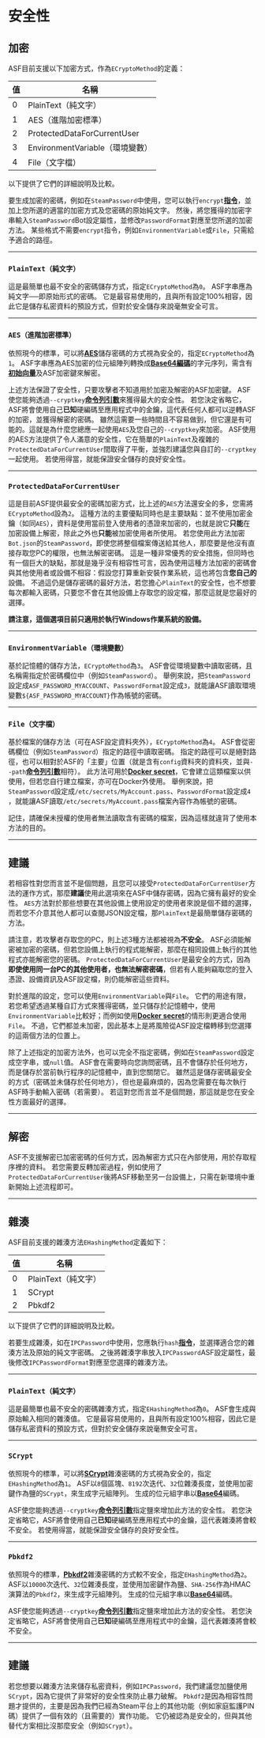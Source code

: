 # 安全性

## 加密

ASF目前支援以下加密方式，作為&#8203;`ECryptoMethod`&#8203;的定義：

| 值 | 名稱                          |
| - | --------------------------- |
| 0 | PlainText（純文字）              |
| 1 | AES（進階加密標準）                 |
| 2 | ProtectedDataForCurrentUser |
| 3 | EnvironmentVariable（環境變數）   |
| 4 | File（文字檔）                   |

以下提供了它們的詳細說明及比較。

要生成加密的密碼，例如在&#8203;`SteamPassword`&#8203;中使用，您可以執行&#8203;`encrypt`&#8203;**[指令](https://github.com/JustArchiNET/ArchiSteamFarm/wiki/Commands-zh-TW)**&#8203;，並加上您所選的適當的加密方式及您密碼的原始純文字。 然後，將您獲得的加密字串輸入&#8203;`SteamPassword`&#8203;Bot設定屬性，並修改&#8203;`PasswordFormat`&#8203;對應至您所選的加密方法。 某些格式不需要&#8203;`encrypt`指令，例如&#8203;`EnvironmentVariable`&#8203;或&#8203;`File`&#8203;，只需給予適合的路徑。

---

### `PlainText（純文字）`

這是最簡單也最不安全的密碼儲存方式，指定&#8203;`ECryptoMethod`&#8203;為&#8203;`0`&#8203;。 ASF字串應為純文字──即原始形式的密碼。 它是最容易使用的，且與所有設定100%相容，因此它是儲存私密資料的預設方式，但對於安全儲存來說毫無安全可言。

---

### `AES（進階加密標準）`

依照現今的標準，可以將&#8203;**[AES](https://zh.wikipedia.org/zh-tw/高级加密标准)**&#8203;儲存密碼的方式視為安全的，指定&#8203;`ECryptoMethod`&#8203;為&#8203;`1`&#8203;。 ASF字串應為AES加密的位元組陣列轉換成&#8203;**[Base64編碼](https://zh.wikipedia.org/zh-tw/Base64)**&#8203;的字元序列，需含有&#8203;**[初始向量](https://zh.wikipedia.org/zh-tw/初始向量)**&#8203;及ASF加密鍵來解密。

上述方法保證了安全性，只要攻擊者不知道用於加密及解密的ASF加密鍵。 ASF使您能夠透過&#8203;`--cryptkey`&#8203;**[命令列引數](https://github.com/JustArchiNET/ArchiSteamFarm/wiki/Command-Line-Arguments-zh-TW)**&#8203;來獲得最大的安全性。 若您決定省略它，ASF將會使用自己&#8203;**已知**&#8203;硬編碼至應用程式中的金鑰，這代表任何人都可以逆轉ASF的加密，並獲得解密的密碼。 雖然這需要一些時間且不容易做到，但它還是有可能的。這就是為什麼您總應一起使用&#8203;`AES`&#8203;及您自己的&#8203;`--cryptkey`&#8203;來加密。 ASF使用的AES方法提供了令人滿意的安全性，它在簡單的&#8203;`PlainText`&#8203;及複雜的&#8203;`ProtectedDataForCurrentUser`&#8203;間取得了平衡，並強烈建議您與自訂的&#8203;`--cryptkey`&#8203;一起使用。 若使用得當，就能保證安全儲存的良好安全性。

---

### `ProtectedDataForCurrentUser`

這是目前ASF提供最安全的密碼加密方式，比上述的&#8203;`AES`&#8203;方法還安全的多，您需將&#8203;`ECryptoMethod`&#8203;設為&#8203;`2`&#8203;。 這種方法的主要優點同時也是主要缺點：並不使用加密金鑰（如同&#8203;`AES`&#8203;），資料是使用當前登入使用者的憑證來加密的，也就是說它&#8203;**只能**&#8203;在加密設備上解密，除此之外也&#8203;**只能**&#8203;被加密使用者所使用。 若您使用此方法加密&#8203;`Bot.json`&#8203;的&#8203;`SteamPassword`&#8203;，即使您將整個檔案傳送給其他人，那麼要是他沒有直接存取您PC的權限，也無法解密密碼。 這是一種非常優秀的安全措施，但同時也有一個巨大的缺點，那就是幾乎沒有相容性可言，因為使用這種方法加密的密碼會與其他使用者或設備不相容：假設您打算重新安裝作業系統，這也將包含&#8203;**您自己的**&#8203;設備。 不過這仍是儲存密碼的最好方法，若您擔心&#8203;`PlainText`&#8203;的安全性，也不想要每次都輸入密碼，只要您不會在其他設備上存取您的設定檔，那麼這就是您最好的選擇。

**請注意，這個選項目前只適用於執行Windows作業系統的設備。**

---

### `EnvironmentVariable（環境變數）`

基於記憶體的儲存方法，&#8203;`ECryptoMethod`&#8203;為&#8203;`3`&#8203;。 ASF會從環境變數中讀取密碼，且名稱需指定於密碼欄位中（例如&#8203;`SteamPassword`&#8203;）。 舉例來說，把&#8203;`SteamPassword`&#8203;設定成&#8203;`ASF_PASSWORD_MYACCOUNT`&#8203;、&#8203;`PasswordFormat`&#8203;設定成&#8203;`3`&#8203;，就能讓ASF讀取環境變數&#8203;`${ASF_PASSWORD_MYACCOUNT}`&#8203;作為帳號的密碼。

---

### `File（文字檔）`

基於檔案的儲存方法（可在ASF設定資料夾外），&#8203;`ECryptoMethod`&#8203;為&#8203;`4`&#8203;。 ASF會從密碼欄位（例如&#8203;`SteamPassword`&#8203;）指定的路徑中讀取密碼。 指定的路徑可以是絕對路徑，也可以相對於ASF的「主要」位置（就是含有&#8203;`config`資料夾的資料夾，並與&#8203;`--path`&#8203;**[命令列引數](https://github.com/JustArchiNET/ArchiSteamFarm/wiki/Command-line-arguments-zh-TW#引數)**&#8203;相符）。 此方法可用於&#8203;**[Docker secret](https://docs.docker.com/engine/swarm/secrets)**&#8203;，它會建立這類檔案以供使用，但若您自行建立檔案，亦可在Docker外使用。 舉例來說，把&#8203;`SteamPassword`&#8203;設定成&#8203;`/etc/secrets/MyAccount.pass`&#8203;、&#8203;`PasswordFormat`&#8203;設定成&#8203;`4`&#8203;，就能讓ASF讀取&#8203;`/etc/secrets/MyAccount.pass`&#8203;檔案內容作為帳號的密碼。

記住，請確保未授權的使用者無法讀取含有密碼的檔案，因為這樣就違背了使用本方法的目的。

---

## 建議

若相容性對您而言並不是個問題，且您可以接受&#8203;`ProtectedDataForCurrentUser`&#8203;方法的運作方式，那麼&#8203;**建議**&#8203;使用此選項來在ASF中儲存密碼，因為它擁有最好的安全性。 `AES`&#8203;方法對於那些想要在其他設備上使用設定的使用者來說是個不錯的選擇，而若您不介意其他人都可以查閱JSON設定檔，那&#8203;`PlainText`是最簡單儲存密碼的方法。

請注意，若攻擊者存取您的PC，則上述3種方法都被視為&#8203;**不安全**&#8203;。 ASF必須能解密被加密的密碼，但若您設備上執行的程式能解密，那麼在相同設備上執行的其他程式亦能解密您的密碼。 `ProtectedDataForCurrentUser`&#8203;是最安全的方式，因為&#8203;**即使使用同一台PC的其他使用者，也無法解密密碼**&#8203;，但若有人能夠竊取您的登入憑證、設備資訊及ASF設定檔，則仍能解密這些資料。

對於進階的設定，您可以使用&#8203;`EnvironmentVariable`&#8203;與&#8203;`File`。 它們的用途有限，若您希望透過某種自訂方式來獲得密碼，並只儲存於記憶體中，使用&#8203;`EnvironmentVariable`&#8203;比較好；而例如使用&#8203;**[Docker secret](https://docs.docker.com/engine/swarm/secrets)**&#8203;的情形則更適合使用&#8203;`File`&#8203;。 不過，它們都並未加密，因此基本上是將風險從ASF設定檔轉移到您選擇的這兩個方法的位置上。

除了上述指定的加密方法外，也可以完全不指定密碼，例如在&#8203;`SteamPassword`&#8203;設定成空字串，或&#8203;`null`&#8203;值。 ASF會在需要時向您詢問密碼，且不會儲存於任何地方，而是儲存於當前執行程序的記憶體中，直到您關閉它。 雖然這是儲存密碼最安全的方式（密碼並未儲存於任何地方），但也是最麻煩的，因為您需要在每次執行ASF時手動輸入密碼（若需要）。 若這對您而言並不是個問題，那這就是您在安全性方面最好的選擇。

---

## 解密

ASF不支援解密已加密密碼的任何方式，因為解密方式只在內部使用，用於存取程序裡的資料。 若您需要反轉加密過程，例如使用了&#8203;`ProtectedDataForCurrentUser`&#8203;後將ASF移動至另一台設備上，只需在新環境中重新開始上述流程即可。

---

## 雜湊

ASF目前支援的雜湊方法&#8203;`EHashingMethod`&#8203;定義如下：

| 值 | 名稱             |
| - | -------------- |
| 0 | PlainText（純文字） |
| 1 | SCrypt         |
| 2 | Pbkdf2         |

以下提供了它們的詳細說明及比較。

若要生成雜湊，如在&#8203;`IPCPassword`&#8203;中使用，您應執行&#8203;`hash`&#8203;**[指令](https://github.com/JustArchiNET/ArchiSteamFarm/wiki/Commands-zh-TW)**&#8203;，並選擇適合您的雜湊方法及原始的純文字密碼。 之後將雜湊字串放入&#8203;`IPCPassword`&#8203;ASF設定屬性，最後修改&#8203;`IPCPasswordFormat`&#8203;對應至您選擇的雜湊方法。

---

### `PlainText（純文字）`

這是最簡單也最不安全的密碼雜湊方式，指定&#8203;`EHashingMethod`&#8203;為&#8203;`0`&#8203;。 ASF會生成與原始輸入相同的雜湊值。 它是最容易使用的，且與所有設定100%相容，因此它是儲存私密資料的預設方式，但對於安全儲存來說毫無安全可言。

---

### `SCrypt`

依照現今的標準，可以將&#8203;**[SCrypt](https://zh.wikipedia.org/zh-tw/Scrypt)**&#8203;雜湊密碼的方式視為安全的，指定&#8203;`EHashingMethod`&#8203;為&#8203;`1`&#8203;。 ASF以&#8203;`8`&#8203;個區塊、&#8203;`8192`&#8203;次迭代、&#8203;`32`&#8203;位雜湊長度，並使用加密鍵作為鹽的&#8203;`SCrypt`&#8203;，來生成字元組陣列。 生成的位元組字串以&#8203;**[Base64](https://zh.wikipedia.org/zh-tw/Base64)**&#8203;編碼。

ASF使您能夠透過&#8203;`--cryptkey`&#8203;**[命令列引數](https://github.com/JustArchiNET/ArchiSteamFarm/wiki/Command-Line-Arguments-zh-TW)**&#8203;指定鹽來增加此方法的安全性。 若您決定省略它，ASF將會使用自己&#8203;**已知**&#8203;硬編碼至應用程式中的金鑰，這代表雜湊將會較不安全。 若使用得當，就能保證安全儲存的良好安全性。

---

### `Pbkdf2`

依照現今的標準，&#8203;**[Pbkdf2](https://en.wikipedia.org/wiki/PBKDF2)**&#8203;雜湊密碼的方式較不安全，指定&#8203;`EHashingMethod`&#8203;為&#8203;`2`&#8203;。 ASF以&#8203;`10000`&#8203;次迭代、&#8203;`32`&#8203;位雜湊長度，並使用加密鍵作為鹽、&#8203;`SHA-256`&#8203;作為HMAC演算法的&#8203;`Pbkdf2`&#8203;，來生成字元組陣列。 生成的位元組字串以&#8203;**[Base64](https://zh.wikipedia.org/zh-tw/Base64)**&#8203;編碼。

ASF使您能夠透過&#8203;`--cryptkey`&#8203;**[命令列引數](https://github.com/JustArchiNET/ArchiSteamFarm/wiki/Command-Line-Arguments-zh-TW)**&#8203;指定鹽來增加此方法的安全性。 若您決定省略它，ASF將會使用自己&#8203;**已知**&#8203;硬編碼至應用程式中的金鑰，這代表雜湊將會較不安全。

---

## 建議

若您想要以雜湊方法來儲存私密資料，例如&#8203;`IPCPassword`&#8203;，我們建議您加鹽使用&#8203;`SCrypt`&#8203;，因為它提供了非常好的安全性來防止暴力破解。 `Pbkdf2`&#8203;是因為相容性問題才提供的，主要是因為我們已經為Steam平台上的其他功能（例如家庭監護PIN碼）提供了一個有效的（且需要的）實作功能。 它仍被認為是安全的，但與其他替代方案相比沒那麼安全（例如&#8203;`SCrypt`&#8203;）。